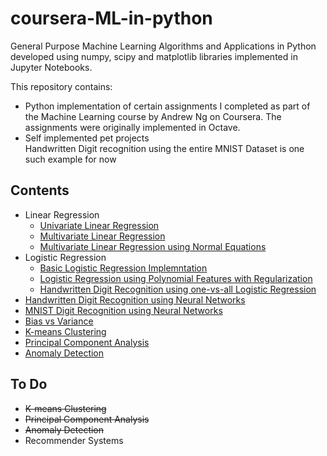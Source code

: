 # coursera-ML-in-python
General Purpose Machine Learning Algorithms and Applications in Python developed using numpy, scipy and matplotlib 
libraries implemented in Jupyter Notebooks.

This repository contains:    
* Python implementation of certain assignments I completed as part of the Machine Learning course by Andrew Ng on Coursera. The assignments were originally implemented in Octave.
* Self implemented pet projects   
Handwritten Digit recognition using the entire MNIST Dataset is one such example for now

## Contents 

* Linear Regression  
  * [Univariate Linear Regression](https://nbviewer.jupyter.org/github/azfarkhoja305/gen-purpose-ML/blob/master/Linear%20Regression/Univariate%20Linear%20Regression.ipynb)
  * [Multivariate Linear Regression](https://nbviewer.jupyter.org/github/azfarkhoja305/gen-purpose-ML/blob/master/Linear%20Regression/Multivariate%20Linear%20Regression.ipynb)
  * [Multivariate Linear Regression using Normal Equations](https://nbviewer.jupyter.org/github/azfarkhoja305/gen-purpose-ML/blob/master/Linear%20Regression/Multivariate%20LR%20using%20Normal%20Equations.ipynb)	
* Logistic Regression
  * [Basic Logistic Regression Implemntation](https://nbviewer.jupyter.org/github/azfarkhoja305/gen-purpose-ML/blob/master/Logistic%20Regression/Logistic%20Regression.ipynb)
  * [Logistic Regression using Polynomial Features with Regularization](https://nbviewer.jupyter.org/github/azfarkhoja305/gen-purpose-ML/blob/master/Logistic%20Regression/Logistic%20Regression%20using%20Polynomial%20Features%20with%20Regularization.ipynb)
  * [Handwritten Digit Recognition using one-vs-all Logistic Regression](https://nbviewer.jupyter.org/github/azfarkhoja305/gen-purpose-ML/blob/master/Logistic%20Regression/Handwritten%20Digit%20Recognition%20using%20one-vs-all%20Logistic%20Regression.ipynb)
* [Handwritten Digit Recognition using Neural Networks](https://nbviewer.jupyter.org/github/azfarkhoja305/gen-purpose-ML/blob/master/Neural%20Networks/Handwritten%20Digit%20Recognition%20using%20Neural%20Networks.ipynb)
* [MNIST Digit Recognition using Neural Networks](https://nbviewer.jupyter.org/github/azfarkhoja305/gen-purpose-ML/blob/master/MNIST/MNIST_Digit_Recognition_using_Neural_Networks.ipynb) 
* [Bias vs Variance](https://nbviewer.jupyter.org/github/azfarkhoja305/gen-purpose-ML/blob/master/Bias%20Vs%20Variance/Bias%20vs%20Variance%20for%20Regularized%20Regression.ipynb)
* [K-means Clustering](https://nbviewer.jupyter.org/github/azfarkhoja305/gen-purpose-ML/blob/master/K-means/K-means.ipynb)
* [Principal Component Analysis](https://nbviewer.jupyter.org/github/azfarkhoja305/gen-purpose-ML/blob/master/PCA/Principal%20Component%20Analysis%20%28PCA%29.ipynb)
* [Anomaly Detection](https://nbviewer.jupyter.org/github/azfarkhoja305/gen-purpose-ML/blob/master/Anomaly%20Detection/Anomaly%20Detection.ipynb)
## To Do
* ~~K-means Clustering~~
* ~~Principal Component Analysis~~
* ~~Anomaly Detection~~
* Recommender Systems
